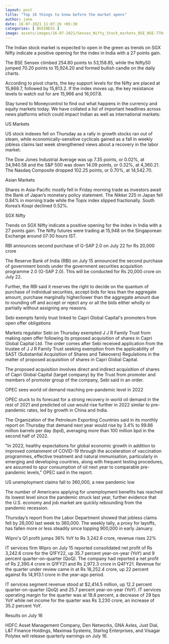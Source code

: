 ```yaml
---
layout: post
title: "Top 10 things to know before the market opens"
author: jane 
date: 16-07-2021 11:07:26 +05:30 
categories: [ BUSINESS ] 
image: assets/images/16-07-2021/Sensex_Nifty_Stock_markets_BSE_NSE-770x433.jpg
---
```

The Indian stock market is expected to open in the green as trends on SGX Nifty indicate a positive opening for the index in India with a 27 points gain.

The BSE Sensex climbed 254.80 points to 53,158.85, while the Nifty50 jumped 70.20 points to 15,924.20 and formed bullish candle on the daily charts.

According to pivot charts, the key support levels for the Nifty are placed at 15,868.7, followed by 15,813.2. If the index moves up, the key resistance levels to watch out for are 15,966 and 16,007.8.

Stay tuned to Moneycontrol to find out what happens in the currency and equity markets today. We have collated a list of important headlines across news platforms which could impact Indian as well as international markets:

US Markets

US stock indexes fell on Thursday as a rally in growth stocks ran out of steam, while economically-sensitive cyclicals gained as a fall in weekly jobless claims last week strengthened views about a recovery in the labor market.

The Dow Jones Industrial Average was up 7.35 points, or 0.02%, at 34,940.58 and the S&P 500 was down 14.09 points, or 0.32%, at 4,360.21. The Nasdaq Composite dropped 102.25 points, or 0.70%, at 14,542.70.

Asian Markets

Shares in Asia-Pacific mostly fell in Friday morning trade as investors await the Bank of Japan’s monetary policy statement. The Nikkei 225 in Japan fell 0.84% in morning trade while the Topix index slipped fractionally. South Korea’s Kospi declined 0.52%.

SGX Nifty

Trends on SGX Nifty indicate a positive opening for the index in India with a 27 points gain. The Nifty futures were trading at 15,948 on the Singaporean Exchange around 07:30 hours IST.

RBI announces second purchase of G-SAP 2.0 on July 22 for Rs 20,000 crore

The Reserve Bank of India (RBI) on July 15 announced the second purchase of government bonds under the government securities acquisition programme 2.0 (G-SAP 2.0). This will be conducted for Rs 20,000 crore on July 22.

Further, the RBI said it reserves the right to decide on the quantum of purchase of individual securities, accept bids for less than the aggregate amount, purchase marginally higher/lower than the aggregate amount due to rounding off and accept or reject any or all the bids either wholly or partially without assigning any reasons.

Sebi exempts family trust linked to Capri Global Capital's promoters from open offer obligations

Markets regulator Sebi on Thursday exempted J J R Family Trust from making open offer following its proposed acquisition of shares in Capri Global Capital Ltd. The order comes after Sebi received application from the trustee of J J R Family Trust seeking exemption from the applicability of SAST (Substantial Acquisition of Shares and Takeovers) Regulations in the matter of proposed acquisition of shares in Capri Global Capital.

The proposed acquisition involves direct and indirect acquisition of shares of Capri Global Capital (target company) by the Trust from promoter and members of promoter group of the company, Sebi said in an order.

OPEC sees world oil demand reaching pre-pandemic level in 2022

OPEC stuck to its forecast for a strong recovery in world oil demand in the rest of 2021 and predicted oil use would rise further in 2022 similar to pre-pandemic rates, led by growth in China and India.

The Organization of the Petroleum Exporting Countries said in its monthly report on Thursday that demand next year would rise by 3.4% to 99.86 million barrels per day (bpd), averaging more than 100 million bpd in the second half of 2022.

"In 2022, healthy expectations for global economic growth in addition to improved containment of COVID-19 through the acceleration of vaccination programmes, effective treatment and natural immunisation, particularly in emerging and developing countries, along with frequent testing procedures, are assumed to spur consumption of oil next year to comparable pre-pandemic levels," OPEC said in the report.

US unemployment claims fall to 360,000, a new pandemic low

The number of Americans applying for unemployment benefits has reached its lowest level since the pandemic struck last year, further evidence that the U.S. economy and job market are quickly rebounding from the pandemic recession.

Thursday’s report from the Labor Department showed that jobless claims fell by 26,000 last week to 360,000. The weekly tally, a proxy for layoffs, has fallen more or less steadily since topping 900,000 in early January.

Wipro's Q1 profit jumps 36% YoY to Rs 3,242.6 crore, revenue rises 22%

IT services firm Wipro on July 15 reported consolidated net profit of Rs 3,242.6 crore for the Q1FY22, up 35.7 percent year-on-year (YoY) and 9 percent quarter-on-quarter (QoQ). The company had reported a net profit of Rs 2,390.4 crore in Q1FY21 and Rs 2,972.3 crore in Q4FY21. Revenue for the quarter under review came in at Rs 18,252.4 crore, up 22 percent against Rs 14,913.1 crore in the year-ago period.

IT services segment revenue stood at $2,414.5 million, up 12.2 percent quarter-on-quarter (QoQ) and 25.7 percent year-on-year (YoY). IT services operating margin for the quarter was at 18.8 percent, a decrease of 29 bps YoY while net income for the quarter was Rs 3,230 crore, an increase of 35.2 percent YoY.

Results on July 16

HDFC Asset Management Company, Den Networks, GNA Axles, Just Dial, L&T Finance Holdings, Maximaa Systems, Starlog Enterprises, and Visagar Polytex will release quarterly earnings on July 16.